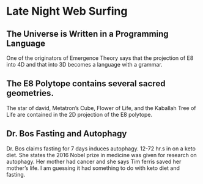 # Late Night Web Surfing

## The Universe is Written in a Programming Language

One of the originators of Emergence Theory says that the projection of E8 into 4D and that into 3D becomes a language with a grammar. 

## The E8 Polytope contains several sacred geometries. 

The star of david, Metatron’s Cube, Flower of Life, and the Kaballah Tree of Life are contained in the 2D projection of the E8 polytope. 

## Dr. Bos Fasting and Autophagy

Dr. Bos claims fasting for 7 days induces autophagy. 12-72 hr.s in on a keto diet. She states the 2016 Nobel prize in medicine was given for research on autophagy. Her mother had cancer and she says Tim ferris saved her mother’s life. I am guessing it had something to do with keto diet and fasting. 
